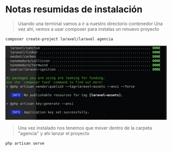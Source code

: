 # Notas resumidas de instalación

> Usando una terminal vamos a ir a nuestro directorio contenedor
> Una vez ahi, vemos a usar composer para instalas un nmuevo proyecto

    composer create-project laravel/laravel agencia

<img src="../extras/imagenes/instalacion-ok.png">

> Una vez instalado nos tenemos que mover dentro de la carpeta "agencia"
> y ahi lanzar el proyecto

    php artisan serve 

